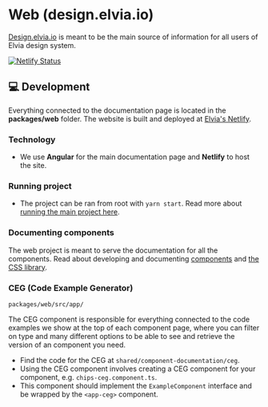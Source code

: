 # Web (design.elvia.io)

[Design.elvia.io](https://design.elvia.io/) is meant to be the main source of information for all users of
Elvia design system.

[![Netlify Status](https://api.netlify.com/api/v1/badges/a7c263fb-8570-458d-8d9e-4fb84fbb2f8e/deploy-status)](https://app.netlify.com/sites/elvis-designsystem/deploys)

## 💻 Development

Everything connected to the documentation page is located in the **packages/web** folder. The website is built
and deployed at [Elvia's Netlify](https://app.netlify.com/sites/elvis-designsystem/overview).

### Technology

- We use **Angular** for the main documentation page and **Netlify** to host the site.

### Running project

- The project can be ran from root with `yarn start`. Read more about
  [running the main project here](https://github.com/3lvia/designsystem#setup).

### Documenting components

The web project is meant to serve the documentation for all the components. Read about developing and
documenting [components](https://github.com/3lvia/designsystem/blob/master/packages/components/README.md) and
[the CSS library](https://github.com/3lvia/designsystem/blob/master/packages/elvis/README.md).

### CEG (Code Example Generator)

`packages/web/src/app/`

The CEG component is responsible for everything connected to the code examples we show at the top of each
component page, where you can filter on type and many different options to be able to see and retrieve the
version of an component you need.

- Find the code for the CEG at `shared/component-documentation/ceg`.
- Using the CEG component involves creating a CEG component for your component, e.g. `chips-ceg.component.ts`.
- This component should implement the `ExampleComponent` interface and be wrapped by the `<app-ceg>`
  component.
